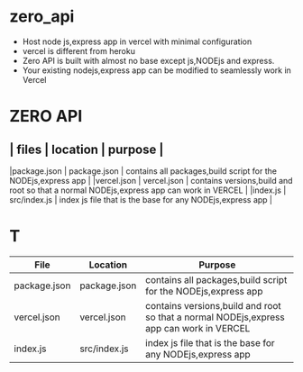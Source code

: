 # zero_api

- Host node js,express app in vercel with minimal configuration
- vercel is different from heroku
- Zero API is built with almost no base except js,NODEjs and express.
- Your existing nodejs,express app can be modified to seamlessly work in Vercel

# ZERO API


| files       | location      | purpose                                                                                 |
-------------------------------------------------------------------------------------------------------------------------
|package.json | package.json | contains all packages,build script for the NODEjs,express app                            |
|vercel.json  | vercel.json  | contains versions,build and root so that a normal NODEjs,express app can work in VERCEL  |
|index.js     | src/index.js | index js file that is the base for any NODEjs,express app                                |



# T


|    File          |    Location       |     Purpose                                                                                |
|------------------|-------------------|--------------------------------------------------------------------------------------------|
|  package.json    | package.json      | contains all packages,build script for the NODEjs,express app                              |
|  vercel.json     |  vercel.json      |  contains versions,build and root so that a normal NODEjs,express app can work in VERCEL   |
| index.js         | src/index.js      | index js file that is the base for any NODEjs,express app                                  |


